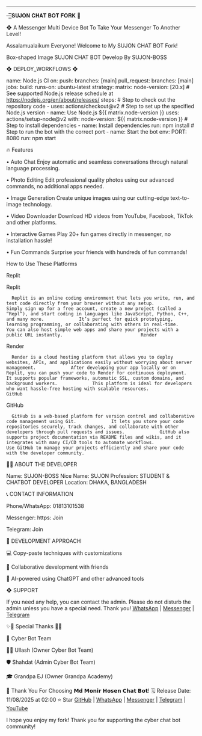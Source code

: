 ---

—͟͟͞͞𝐒𝐔𝐉𝐎𝐍 𝐂𝐇𝐀𝐓 𝐁𝐎𝐓 𝐅𝐎𝐑𝐊 🌺

❖ A Messenger Multi Device Bot To Take Your Messenger To Another Level!

Assalamualaikum Everyone! Welcome to My SUJON CHAT BOT Fork!

Box-shaped Image
SUJON CHAT BOT      Develop By SUJON-BOSS 



❖ DEPLOY_WORKFLOWS ❖

name: Node.js CI      on:     push:       branches: [main]     pull_request:       branches: [main]      jobs:     build:       runs-on: ubuntu-latest          strategy:         matrix:           node-version: [20.x]           # See supported Node.js release schedule at https://nodejs.org/en/about/releases/          steps:       # Step to check out the repository code       - uses: actions/checkout@v2          # Step to set up the specified Node.js version       - name: Use Node.js ${{ matrix.node-version }}         uses: actions/setup-node@v2         with:           node-version: ${{ matrix.node-version }}          # Step to install dependencies       - name: Install dependencies         run: npm install          # Step to run the bot with the correct port       - name: Start the bot         env:           PORT: 8080         run: npm start   

🔥 Features

• Auto Chat Enjoy automatic and seamless conversations through natural language processing.

• Photo Editing Edit professional quality photos using our advanced commands, no additional apps needed.

• Image Generation Create unique images using our cutting-edge text-to-image technology.

• Video Downloader Download HD videos from YouTube, Facebook, TikTok and other platforms.

• Interactive Games Play 20+ fun games directly in messenger, no installation hassle!

• Fun Commands Surprise your friends with hundreds of fun commands!

How to Use These Platforms

  Replit         

Replit

      Replit is an online coding environment that lets you write, run, and test code directly from your browser without any setup.             Simply sign up for a free account, create a new project (called a “Repl”), and start coding in languages like JavaScript, Python, C++, and many more.             It’s perfect for quick prototyping, learning programming, or collaborating with others in real-time.             You can also host simple web apps and share your projects with a public URL instantly.                             Render         

Render

      Render is a cloud hosting platform that allows you to deploy websites, APIs, and applications easily without worrying about server management.             After developing your app locally or on Replit, you can push your code to Render for continuous deployment.             It supports popular frameworks, automatic SSL, custom domains, and background workers.             This platform is ideal for developers who want hassle-free hosting with scalable resources.                             GitHub         

GitHub

      GitHub is a web-based platform for version control and collaborative code management using Git.             It lets you store your code repositories securely, track changes, and collaborate with other developers through pull requests and issues.             GitHub also supports project documentation via README files and wikis, and it integrates with many CI/CD tools to automate workflows.             Use GitHub to manage your projects efficiently and share your code with the developer community.           

👨‍💻 ABOUT THE DEVELOPER

Name: SUJON-BOSS Nice Name: SUJON Profession: STUDENT & CHATBOT DEVELOPER Location: DHAKA, BANGLADESH

📞 CONTACT INFORMATION

Phone/WhatsApp: 01813101538

Messenger: https: Join

Telegram: Join



🚀 DEVELOPMENT APPROACH

💻 Copy-paste techniques with customizations

🤝 Collaborative development with friends

🤖 AI-powered using ChatGPT and other advanced tools


❖ SUPPORT

If you need any help, you can contact the admin. Please do not disturb the admin unless you have a special need. Thank you!
[WhatsApp](https://wa.me/+8801813101538) | [Messenger](https://m.me/cybersujon) | [Telegram](https://t.me/+53U3aLJH-WA3NWM9)

✨🌟 Special Thanks 🌟✨

🚀 Cyber Bot Team

🧙‍♂️ Ullash (Owner Cyber Bot Team)

🛡️ Shahdat (Admin Cyber Bot Team)

🎓 Grandpa EJ (Owner Grandpa Academy)


💖 Thank You For Choosing 𝗠𝗱 𝗠𝗼𝗻𝗶𝗿 𝗛𝗼𝘀𝗲𝗻 𝗖𝗵𝗮𝘁 𝗕𝗼𝘁! 🗓️ Release Date: 11/08/2025 at 02:00 ⭐
Star [GitHub](https://github.com/shahadat-sahu) | [WhatsApp](https://wa.me/+8801813101538) | [Messenger](https://m.me/cybersujon) | [Telegram](https://t.me/+53U3aLJH-WA3NWM9) | [YouTube](https://youtube.com/@cyberbotcommunity)

I hope you enjoy my fork! Thank you for supporting the cyber chat bot community!
